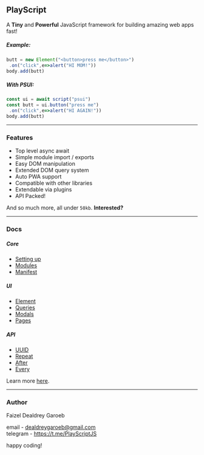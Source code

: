 PlayScript
---
A **Tiny** and **Powerful** JavaScript framework for building amazing web apps fast!

##### Example:
```javascript
butt = new Element("<button>press me</button>")
 .on("click",e=>alert("HI MOM!"))
body.add(butt)
```

##### With PSUI:
```javascript
const ui = await script("psui")
const butt = ui.button("press me")
 .on("click",e=>alert("HI AGAIN!"))
body.add(butt)
```

---
### Features
- Top level async await
- Simple module import / exports
- Easy DOM manipulation
- Extended DOM query system
- Auto PWA support
- Compatible with other libraries
- Extendable via plugins
- API Packed!

And so much more, all under `50kb`. **Interested?**

---
### Docs
##### Core
- [Setting up](./docs/setup.md)
- [Modules](./docs/modules.md)
- [Manifest](./docs/manifest.md)

##### UI
- [Element](./docs/element.md)
- [Queries](./docs/queries.md)
- [Modals](./docs/modals.md)
- [Pages](./docs/pages.md)

##### API
- [UUID](./docs/uuid.md)
- [Repeat](./docs/repeat.md)
- [After](./docs/after.md)
- [Every](./docs/every.md)

Learn more [here](https://playscript.dev).

---
### Author
Faizel Dealdrey Garoeb

email - <dealdreygaroeb@gmail.com><br/>telegram - https://t.me/PlayScriptJS

happy coding!
